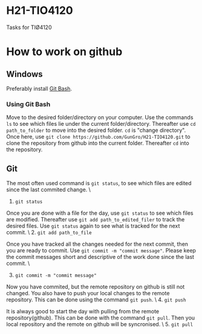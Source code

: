 # H21-TIO4120
Tasks for TIØ4120


# How to work on github

## Windows

Preferably install [Git Bash](https://github.com/git-for-windows/git/releases/latest).

### Using Git Bash

Move to the desired folder/directory on your computer. Use the commands `ls` to see which files lie under the current folder/directory. Thereafter use `cd path_to_folder` to move into the desired folder. `cd` is "change directory". Once here, use `git clone https://github.com/GunGro/H21-TIO4120.git` to clone the repository from github into the current folder. Thereafter `cd` into the repository.

## Git

The most often used command is `git status`, to see which files are edited since the last commited change. \\
1. `git status`

Once you are done with a file for the day, use `git status` to see which files are modified. Thereafter use `git add path_to_edited_filer` to track the desired files. Use `git status` again to see what is tracked for the next commit. \\
2. `git add path_to_file`

Once you have tracked all the changes needed for the next commit, then you are ready to commit. Use `git commit -m "commit message"`. Please keep the commit messages short and descriptive of the work done since the last commit. \\

3. `git commit -m "commit message"`

Now you have commited, but the remote repository on github is still not changed. You also have to push your local changes to the remote repository. This can be done using the command `git push`. \\
4. `git push`

It is always good to start the day with pulling from the remote repository(github). This can be done with the command `git pull`. Then you local repository and the remote on github will be syncronised. \\
5. `git pull`
